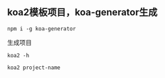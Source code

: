 
## koa2模板项目，koa-generator生成
```
npm i -g koa-generator
```

生成项目
```
koa2 -h

koa2 project-name
```